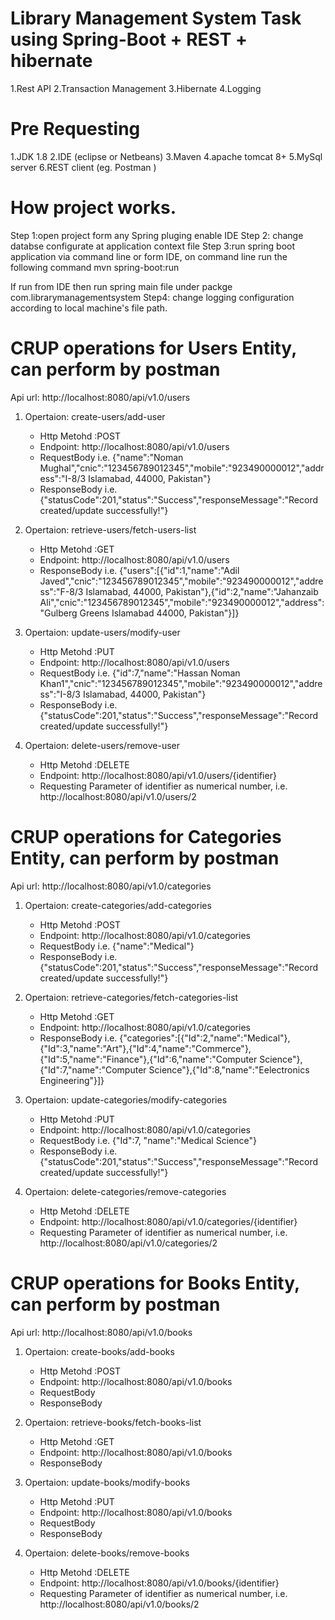 # Library Management System Task using Spring-Boot + REST + hibernate
1.Rest API
2.Transaction Management
3.Hibernate
4.Logging

# Pre Requesting 
 
1.JDK 1.8
2.IDE (eclipse or Netbeans)
3.Maven
4.apache tomcat 8+
5.MySql server
6.REST client (eg. Postman )

# How  project works.

Step 1:open project form any Spring pluging enable IDE 
Step 2: change databse configurate at application context file
Step 3:run spring boot application via command line or form IDE, on command line run the following command
mvn spring-boot:run

If run from IDE then  run spring main file under packge com.librarymanagementsystem
Step4: change logging configuration according to local machine's file path.

# CRUP operations for Users Entity, can perform by postman

Api url: http://localhost:8080/api/v1.0/users
1. Opertaion: create-users/add-user
	- Http Metohd :POST
	- Endpoint: http://localhost:8080/api/v1.0/users
	- RequestBody i.e. {"name":"Noman Mughal","cnic":"123456789012345","mobile":"923490000012","address":"I-8/3 Islamabad, 44000, Pakistan"}
	- ResponseBody i.e. {"statusCode":201,"status":"Success","responseMessage":"Record created/update successfully!"}

2. Opertaion: retrieve-users/fetch-users-list
	- Http Metohd :GET
	- Endpoint: http://localhost:8080/api/v1.0/users
	- ResponseBody i.e. {"users":[{"id":1,"name":"Adil Javed","cnic":"123456789012345","mobile":"923490000012","address":"F-8/3 Islamabad, 44000, Pakistan"},{"id":2,"name":"Jahanzaib Ali","cnic":"123456789012345","mobile":"923490000012","address":"Gulberg Greens Islamabad 44000, Pakistan"}]}
	
3. Opertaion: update-users/modify-user
	- Http Metohd :PUT
	- Endpoint: http://localhost:8080/api/v1.0/users
	- RequestBody i.e. {"id":7,"name":"Hassan Noman Khan1","cnic":"123456789012345","mobile":"923490000012","address":"I-8/3 Islamabad, 44000, Pakistan"}
	- ResponseBody i.e. {"statusCode":201,"status":"Success","responseMessage":"Record created/update successfully!"}

4. Opertaion: delete-users/remove-user
	- Http Metohd :DELETE
	- Endpoint: http://localhost:8080/api/v1.0/users/{identifier}
	- Requesting Parameter of identifier as numerical number, i.e. http://localhost:8080/api/v1.0/users/2
	
# CRUP operations for Categories Entity, can perform by postman

Api url: http://localhost:8080/api/v1.0/categories
1. Opertaion: create-categories/add-categories
	- Http Metohd :POST
	- Endpoint: http://localhost:8080/api/v1.0/categories
	- RequestBody i.e. {"name":"Medical"}
	- ResponseBody i.e. {"statusCode":201,"status":"Success","responseMessage":"Record created/update successfully!"}

2. Opertaion: retrieve-categories/fetch-categories-list
	- Http Metohd :GET
	- Endpoint: http://localhost:8080/api/v1.0/categories
	- ResponseBody i.e. {"categories":[{"Id":2,"name":"Medical"},{"Id":3,"name":"Art"},{"Id":4,"name":"Commerce"},{"Id":5,"name":"Finance"},{"Id":6,"name":"Computer Science"},{"Id":7,"name":"Computer Science"},{"Id":8,"name":"Eelectronics Engineering"}]}
	
3. Opertaion: update-categories/modify-categories
	- Http Metohd :PUT
	- Endpoint: http://localhost:8080/api/v1.0/categories
	- RequestBody i.e. {"Id":7, "name":"Medical Science"}
	- ResponseBody i.e. {"statusCode":201,"status":"Success","responseMessage":"Record created/update successfully!"}

4. Opertaion: delete-categories/remove-categories
	- Http Metohd :DELETE
	- Endpoint: http://localhost:8080/api/v1.0/categories/{identifier}
	- Requesting Parameter of identifier as numerical number, i.e. http://localhost:8080/api/v1.0/categories/2
	
# CRUP operations for Books Entity, can perform by postman

Api url: http://localhost:8080/api/v1.0/books
1. Opertaion: create-books/add-books
	- Http Metohd :POST
	- Endpoint: http://localhost:8080/api/v1.0/books
	- RequestBody
	- ResponseBody

2. Opertaion: retrieve-books/fetch-books-list
	- Http Metohd :GET
	- Endpoint: http://localhost:8080/api/v1.0/books
	- ResponseBody
	
3. Opertaion: update-books/modify-books
	- Http Metohd :PUT
	- Endpoint: http://localhost:8080/api/v1.0/books
	- RequestBody
	- ResponseBody

4. Opertaion: delete-books/remove-books
	- Http Metohd :DELETE
	- Endpoint: http://localhost:8080/api/v1.0/books/{identifier}
	- Requesting Parameter of identifier as numerical number, i.e. http://localhost:8080/api/v1.0/books/2
